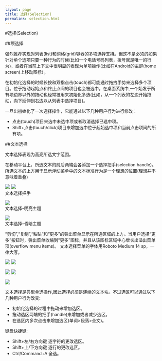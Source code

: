 ```yaml
---
layout: page
title: 选择(Selection)
permalink: selection.html
---
```


#选择(Selection)

##项选择

强烈推荐实现对列表(list)和网格(grid)容器的多项选择支持。但这不是必须的如果针对单个选项只要一种行为的时候(比如一个电话号码列表，拨号就是唯一的行为)，或者在当前上下文中很明显的表现为单项操作(比如在Android的主屏(home screen)上移动图标）。


在初始化选择的时候长按和双指点击(touch)都可能通过拖拽手势来选择多个项目。位于拖动起始点和终止点间的项目也会被选中。在桌面系统中,一个始发于所有项边界以外的拖动也经常被用来初始化多选(比如，从一个列表的左边开始拖动，向下延伸到右边以从列表中选择项目)。


一旦出初始化了一次选择操作，它能通过以下几种用户行为进行修改：

* 点击(touch)项目来选中未选中项或者取消选择已选中项。
* Shift+点击(touch/click)项目来增加选中位于起始选中项和当前点击项间的所有项。


##文本选择

文本选择表现为高亮所选文字范围。

在移动平台上，所选文本的前后两端会各添加一个选择把手(selection handle)。
所选文本的上方用于显示浮动菜单中的文本标准行为是一个理想的位置(理想并不意味着重叠)

![](images/patterns-selection-selection-textfields_select_03a_large_mdpi.png)
![](images/patterns-selection-selection-textfields_select_03b_large_mdpi.png)  
文本选择把手

![](images/patterns-selection-selection-textfields_select_06_large_mdpi.png)  
文本选择-明亮主题

![](images/patterns-selection-selection-textfields_select_08_large_mdpi.png)  
文本选择-昏暗主题

 

“剪切”,“复制”,“粘贴”和“更多”的弹出菜单显示在所选区域的上方。当用户选择“更多”按钮时，弹出菜单收缩到“更多”图标，并且从该图标区域中心增长出溢出菜单项(overflow menu items)。
文本选择菜单的字体用Roboto Medium 14 sp，一律大写。 

![](images/patterns-selection-selection-textfields_select_11a_large_mdpi.png)
![](images/patterns-selection-selection-textfields_select_11b_large_mdpi.png)

![](images/patterns-selection-selection-textfields_select_11c_large_mdpi.png)
![](images/patterns-selection-selection-textfields_select_11d_large_mdpi.png)

![](images/patterns-selection-selection-textfields_select_12_large_mdpi.png)

 
文本选择是典型单选操作,因此选择必须是连续的文本块。不过选区可以通过以下几种用户行为改变:

* 初始化选择的过程中拖动来增加选区。
* 拖动选区两端的把手(handle)来增加或者减少选区。
* 在选区内多次点击来增加选区(单词>段落>全文)。

键盘快捷键:

* Shift+左/右方向键 逐字符的更改选区。
* Shift+上/下方向键 逐行的更改选区。
* Ctrl/Command+A 全选。
